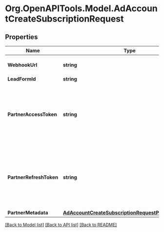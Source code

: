 # Org.OpenAPITools.Model.AdAccountCreateSubscriptionRequest

## Properties

Name | Type | Description | Notes
------------ | ------------- | ------------- | -------------
**WebhookUrl** | **string** | Standard HTTPS webhook URL. | 
**LeadFormId** | **string** | Lead form ID. | [optional] 
**PartnerAccessToken** | **string** | Partner access token. Only for clients that requires authentication. We recommend to avoid this param. | [optional] 
**PartnerRefreshToken** | **string** | Partner refresh token. Only for clients that requires authentication. We recommend to avoid this param. | [optional] 
**PartnerMetadata** | [**AdAccountCreateSubscriptionRequestPartnerMetadata**](AdAccountCreateSubscriptionRequestPartnerMetadata.md) |  | [optional] 

[[Back to Model list]](../README.md#documentation-for-models) [[Back to API list]](../README.md#documentation-for-api-endpoints) [[Back to README]](../README.md)

